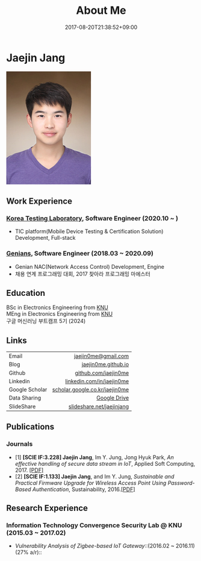﻿---
title: "About Me"
date: 2017-08-20T21:38:52+09:00
lastmod: 2017-08-28T21:41:52+09:00
menu: "main"
weight: 50

# you can close something for this content if you open it in config.toml.
comment: false
mathjax: false
---

# **Jaejin Jang**
![Me](/me.jpg "Me")

## Work Experience
### [Korea Testing Laboratory](https://www.ktl.re.kr), Software Engineer (2020.10 ~ )  
* TIC platform(Mobile Device Testing & Certification Solution) Development, Full-stack  

### [Genians](https://www.genians.com), Software Engineer (2018.03 ~ 2020.09)  
* Genian NAC(Network Access Control) Development, Engine  
* 채용 연계 프로그래밍 대회, 2017 찾아라 프로그래밍 마에스터

## Education
BSc in Electronics Engineering from [KNU](http://knu.ac.kr)  
MEng in Electronics Engineering from [KNU](http://knu.ac.kr)  
구글 머신러닝 부트캠프 5기 (2024)


## Links
|                |                         |
| :------------- | ----------------------: |
| Email          | jaejin0me@gmail.com |
| Blog           | [jaejin0me.github.io](https://jaejin0me.github.io/) |
| Github         | [github.com/jaejin0me](https://github.com/jaejin0me) |
| Linkedin       | [linkedin.com/in/jaejin0me](https://www.linkedin.com/in/jaejin0me) |
| Google Scholar | [scholar.google.co.kr/jaejin0me](https://scholar.google.co.kr/citations?hl=en&user=xRfhkyMAAAAJ) |
| Data Sharing   | [Google Drive](https://drive.google.com/drive/folders/1HijwUAF0P9XVF5niuFISoiDWFS5NHZpt?usp=sharing) |
| SlideShare     | [slideshare.net/jaejinjang](https://www.slideshare.net/jaejinjang) |

## Publications
### Journals
* [1]  **[SCIE IF:3.228] Jaejin Jang**, Im Y. Jung, Jong Hyuk Park, _An effective handling of secure data stream in IoT_, Applied Soft Computing, 2017. [[PDF]](http://www.sciencedirect.com/science/article/pii/S1568494617302739)
* [2]  **[SCIE IF:1.133] Jaejin Jang**, and Im Y. Jung, _Sustainable and Practical Firmware Upgrade for Wireless Access Point Using Password-Based Authentication_, Sustainability, 2016.[[PDF]](http://www.mdpi.com/2071-1050/8/9/876)

## Research Experience
### Information Technology Convergence Security Lab @ KNU (2015.03 ~ 2017.02)
* _Vulnerability Analysis of Zigbee-based IoT Gateway_::(2016.02 ~ 2016.11)(27% a/r)::

